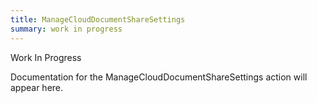 ```yaml
---
title: ManageCloudDocumentShareSettings
summary: work in progress
---
```


Work In Progress

Documentation for the ManageCloudDocumentShareSettings action will appear here.
